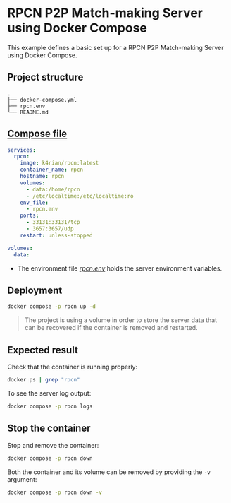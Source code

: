 RPCN P2P Match-making Server using Docker Compose
=====
This example defines a basic set up for a RPCN P2P Match-making Server using Docker Compose. 

## Project structure
```shell
.
├── docker-compose.yml
├── rpcn.env
└── README.md
```

## [Compose file](docker-compose.yml)
```yaml
services:
  rpcn:
    image: k4rian/rpcn:latest
    container_name: rpcn
    hostname: rpcn
    volumes:
      - data:/home/rpcn
      - /etc/localtime:/etc/localtime:ro
    env_file:
      - rpcn.env
    ports:
      - 33131:33131/tcp
      - 3657:3657/udp
    restart: unless-stopped

volumes:
  data:
```

* The environment file *[rpcn.env](rpcn.env)* holds the server environment variables.

## Deployment
```bash
docker compose -p rpcn up -d
```
> The project is using a volume in order to store the server data that can be recovered if the container is removed and restarted.

## Expected result
Check that the container is running properly:
```bash
docker ps | grep "rpcn"
```

To see the server log output:
```bash
docker compose -p rpcn logs
```

## Stop the container
Stop and remove the container:
```bash
docker compose -p rpcn down
```

Both the container and its volume can be removed by providing the `-v` argument:
```bash
docker compose -p rpcn down -v
```